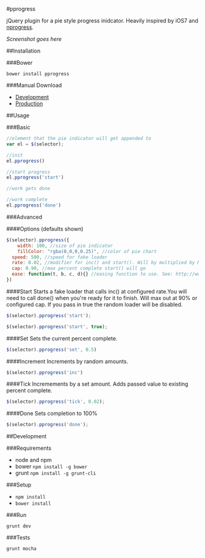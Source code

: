 #pprogress

jQuery plugin for a pie style progress inidcator.  Heavily inspired by iOS7 and [nprogress](http://ricostacruz.com/nprogress/).

*Screenshot goes here*

##Installation

###Bower

`bower install pprogress`

###Manual Download

- [Development]()
- [Production]()

##Usage

###Basic

```javascript
//element that the pie indicator will get appended to
var el = $(selector);

//init
el.pprogress()

//start progress
el.pprogress('start')

//work gets done

//work complete
el.pprogress('done')
```

###Advanced

####Options (defaults shown)

```javascript
$(selector).pprogress({
	width: 100, //size of pie indicator
	fillColor: "rgba(0,0,0,0.25)", //color of pie chart
  speed: 500, //speed for fake loader
  rate: 0.02, //modifier for inc() and start(). Will by multiplied by Math.random()
  cap: 0.90, //max percent complete start() will go
  ease: function(t, b, c, d){} //easing function to use. See: http://www.gizma.com/easing/ for available functions
})
```

####Start
Starts a fake loader that calls inc() at configured rate.You will need to call done() when you're ready for it to finish. Will max out at 90% or configured cap. If you pass in true the random loader will be disabled.

```javascript
$(selector).pprogress('start');
```

```javascript
$(selector).pprogress('start', true);
```

####Set
Sets the current percent complete.

```javascript
$(selector).pprogress('set', 0.5)
```

####Increment
Increments by random amounts. 

```javascript
$(selector).pprogress('inc')
```

####Tick
Incremements by a set amount. Adds passed value to existing percent complete.

```javascript
$(selector).pprogress('tick', 0.02);
````

####Done
Sets completion to 100%

```javascript
$(selector).pprogress('done');
```

##Development

###Requirements

- node and npm
- bower `npm install -g bower`
- grunt `npm install -g grunt-cli`

###Setup

- `npm install`
- `bower install`

###Run

`grunt dev`

###Tests

`grunt mocha`

